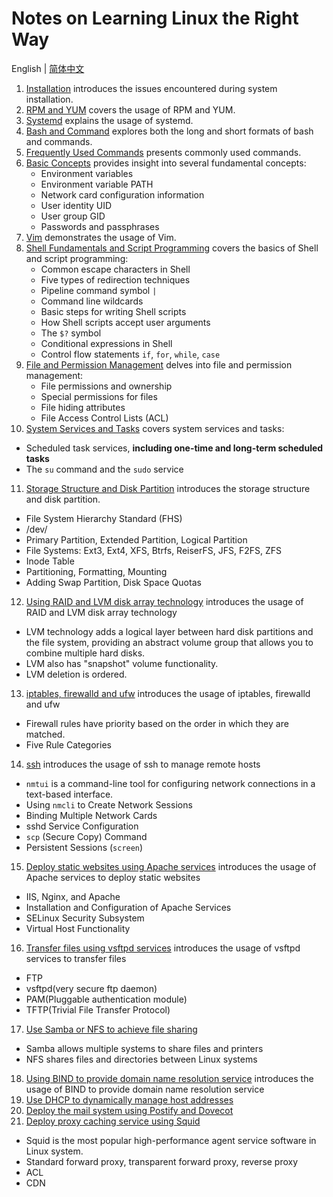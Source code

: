 # Notes on Learning Linux the Right Way

English | [简体中文](README_cn.md)

1. [Installation](1.installation.md) introduces the issues encountered during system installation.
2. [RPM and YUM](2.RPM_and_YUM.md) covers the usage of RPM and YUM.
3. [Systemd](3.systemd.md) explains the usage of systemd.
4. [Bash and Command](4.bash_and_command.md) explores both the long and short formats of bash and commands.
5. [Frequently Used Commands](5.frequently_command.md) presents commonly used commands.
6. [Basic Concepts](6.basic_concept.md) provides insight into several fundamental concepts:
   - Environment variables
   - Environment variable PATH
   - Network card configuration information
   - User identity UID
   - User group GID
   - Passwords and passphrases
7. [Vim](7.vim.md) demonstrates the usage of Vim.
8. [Shell Fundamentals and Script Programming](8.Shell_Fundamentals_and_Script_Programming.md) covers the basics of Shell and script programming:
   - Common escape characters in Shell
   - Five types of redirection techniques
   - Pipeline command symbol `|`
   - Command line wildcards
   - Basic steps for writing Shell scripts
   - How Shell scripts accept user arguments
   - The `$?` symbol
   - Conditional expressions in Shell
   - Control flow statements `if`, `for`, `while`, `case`
9. [File and Permission Management](9.File_and_Permission_Management.md) delves into file and permission management:
   - File permissions and ownership
   - Special permissions for files
   - File hiding attributes
   - File Access Control Lists (ACL)
10. [System Services and Tasks](10.System_Services_and_Tasks.md) covers system services and tasks:
   - Scheduled task services, **including one-time and long-term scheduled tasks**
   - The `su` command and the `sudo` service
11. [Storage Structure and Disk Partition](11.Storage-structure-and-disk-partition.md) introduces the storage structure and disk partition.
   - File System Hierarchy Standard (FHS)
   - /dev/
   - Primary Partition, Extended Partition, Logical Partition
   - File Systems: Ext3, Ext4, XFS, Btrfs, ReiserFS, JFS, F2FS, ZFS
   - Inode Table
   - Partitioning, Formatting, Mounting
   - Adding Swap Partition, Disk Space Quotas
12. [Using RAID and LVM disk array technology](12.Using_RAID_and_LVM_disk_array_technology.md) introduces the usage of RAID and LVM disk array technology
   - LVM technology adds a logical layer between hard disk partitions and the file system, providing an abstract volume group that allows you to combine multiple hard disks.
   - LVM also has "snapshot" volume functionality.
   - LVM deletion is ordered.
13. [iptables, firewalld and ufw](13.iptables_firewalld_and_ufw.md) introduces the usage of iptables, firewalld and ufw
   - Firewall rules have priority based on the order in which they are matched.
   - Five Rule Categories
14. [ssh](14.ssh.md) introduces the usage of ssh to manage remote hosts
   - `nmtui` is a command-line tool for configuring network connections in a text-based interface.
   - Using `nmcli` to Create Network Sessions
   - Binding Multiple Network Cards
   - sshd Service Configuration
   - `scp` (Secure Copy) Command
   - Persistent Sessions (`screen`)
15. [Deploy static websites using Apache services](15.Deploy_static_websites_using_Apache_services.md) introduces the usage of Apache services to deploy static websites
   - IIS, Nginx, and Apache
   - Installation and Configuration of Apache Services
   - SELinux Security Subsystem
   - Virtual Host Functionality
16. [Transfer files using vsftpd services](16.Transfer_files_using_vsftpd_services.md) introduces the usage of vsftpd services to transfer files
   - FTP
   - vsftpd(very secure ftp daemon)
   - PAM(Pluggable authentication module)
   - TFTP(Trivial File Transfer Protocol)
17. [Use Samba or NFS to achieve file sharing](17.Use_Samba_or_NFS_to_achieve_file_sharing.md)
   - Samba allows multiple systems to share files and printers
   - NFS shares files and directories between Linux systems
18. [Using BIND to provide domain name resolution service](18.Using_BIND_to_provide_domain_name_resolution_service.md) introduces the usage of BIND to provide domain name resolution service
19. [Use DHCP to dynamically manage host addresses](19.Use_DHCP_to_dynamically_manage_host_addresses.md)
20. [Deploy the mail system using Postify and Dovecot](20.Deploy_the_mail_system_using_Postifx_and_Dovecot.md)
21. [Deploy proxy caching service using Squid](21.Deploy_proxy_caching_service_using_Squid.md)
   - Squid is the most popular high-performance agent service software in Linux system.
   - Standard forward proxy, transparent forward proxy, reverse proxy
   - ACL
   - CDN